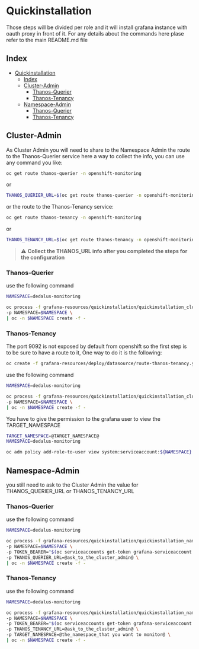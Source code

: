 # Quickinstallation

Those steps will be divided per role and it will install grafana instance with oauth proxy in front of it.
For any details about the commands here plase refer to the main README.md file
## Index
- [Quickinstallation](#quickinstallation)
  - [Index](#index)
  - [Cluster-Admin](#cluster-admin)
    - [Thanos-Querier](#thanos-querier)
    - [Thanos-Tenancy](#thanos-tenancy)
  - [Namespace-Admin](#namespace-admin)
    - [Thanos-Querier](#thanos-querier-1)
    - [Thanos-Tenancy](#thanos-tenancy-1)
## Cluster-Admin

As Cluster Admin you will need to share to the Namespace Admin the route to the Thanos-Querier service 
here a way to collect the info, you can use any command you like:

```bash
oc get route thanos-querier -n openshift-monitoring
```

or

```bash
THANOS_QUERIER_URL=$(oc get route thanos-querier -n openshift-monitoring -o json | jq -r .spec.host)
```

or  the route to the Thanos-Tenancy service:

```bash
oc get route thanos-tenancy -n openshift-monitoring
```

or

```bash
THANOS_TENANCY_URL=$(oc get route thanos-tenancy -n openshift-monitoring -o json | jq -r .spec.host)
```
> :warning: **Collect the THANOS_URL info after you completed the steps for the configuration**
### Thanos-Querier

use the following command

```bash
NAMESPACE=dedalus-monitoring

oc process -f grafana-resources/quickinstallation/quickinstallation_clusteradmin_querier.yaml \
-p NAMESPACE=$NAMESPACE \
| oc -n $NAMESPACE create -f -
```

### Thanos-Tenancy

The port 9092 is not exposed by default from openshift so the first step is to be sure to have a route to it,
One way to do it is the following:

```bash
oc create -f grafana-resources/deploy/datasource/route-thanos-tenancy.yml
```

use the following command

```bash
NAMESPACE=dedalus-monitoring

oc process -f grafana-resources/quickinstallation/quickinstallation_clusteradmin_tenancy.yaml \
-p NAMESPACE=$NAMESPACE \
| oc -n $NAMESPACE create -f -
```

You have to give the permission to the grafana user to view the TARGET_NAMESPACE

```bash
TARGET_NAMESPACE=@TARGET_NAMESPACE@
NAMESPACE=dedalus-monitoring

oc adm policy add-role-to-user view system:serviceaccount:${NAMESPACE}:grafana-serviceaccount -n ${TARGET_NAMESPACE}
```


## Namespace-Admin

you still need to ask to the Cluster Admin the value for THANOS_QUERIER_URL or THANOS_TENANCY_URL
### Thanos-Querier

use the following command

```bash
NAMESPACE=dedalus-monitoring

oc process -f grafana-resources/quickinstallation/quickinstallation_namespaceadmin_querier.yaml \
-p NAMESPACE=$NAMESPACE \
-p TOKEN_BEARER="$(oc serviceaccounts get-token grafana-serviceaccount -n $NAMESPACE)" \
-p THANOS_QUERIER_URL=@ask_to_the_cluster_admin@ \
| oc -n $NAMESPACE create -f -
```

### Thanos-Tenancy


use the following command

```bash
NAMESPACE=dedalus-monitoring

oc process -f grafana-resources/quickinstallation/quickinstallation_namespaceadmin_tenancy.yaml \
-p NAMESPACE=$NAMESPACE \
-p TOKEN_BEARER="$(oc serviceaccounts get-token grafana-serviceaccount -n $NAMESPACE)" \
-p THANOS_TENANCY_URL=@ask_to_the_cluster_admin@ \
-p TARGET_NAMESPACE=@the_namespace_that you want to monitor@ \
| oc -n $NAMESPACE create -f -
```